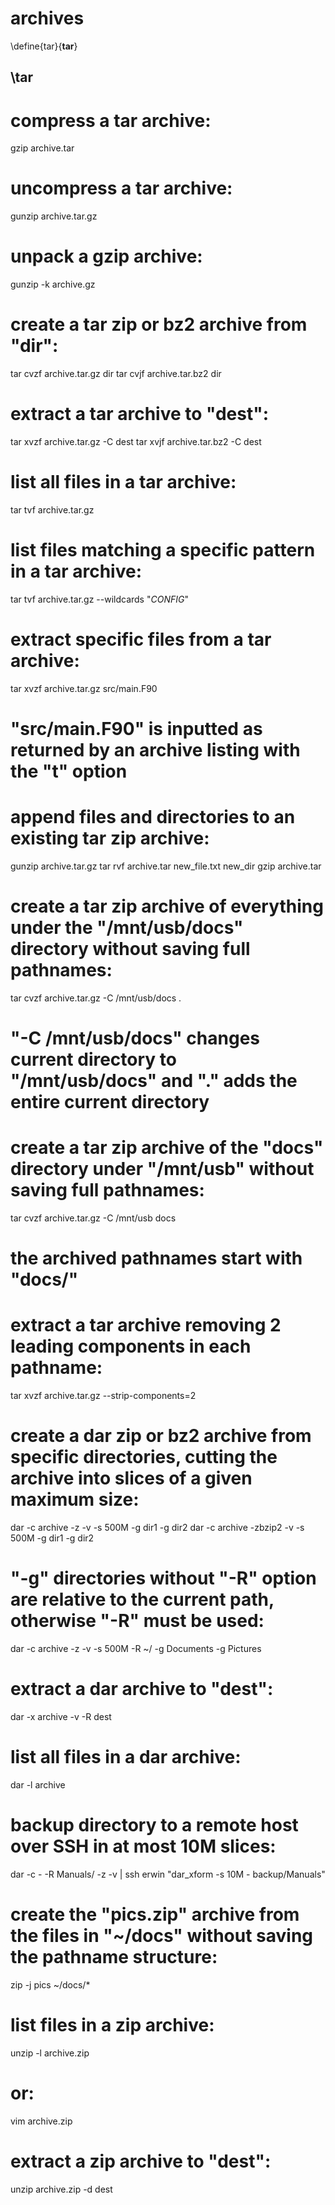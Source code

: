 
# archives

\define{tar}{__tar__}
## \tar

# compress a tar archive:
gzip archive.tar

# uncompress a tar archive:
gunzip archive.tar.gz

# unpack a gzip archive:
gunzip -k archive.gz

# create a tar zip or bz2 archive from "dir":
tar cvzf archive.tar.gz dir
tar cvjf archive.tar.bz2 dir

# extract a tar archive to "dest":
tar xvzf archive.tar.gz -C dest
tar xvjf archive.tar.bz2 -C dest

# list all files in a tar archive:
tar tvf archive.tar.gz

# list files matching a specific pattern in a tar archive:
tar tvf archive.tar.gz --wildcards "*CONFIG*"

# extract specific files from a tar archive:
tar xvzf archive.tar.gz src/main.F90
# "src/main.F90" is inputted as returned by an archive listing with the "t" option

# append files and directories to an existing tar zip archive:
gunzip archive.tar.gz
tar rvf archive.tar new_file.txt new_dir
gzip archive.tar

# create a tar zip archive of everything under the "/mnt/usb/docs" directory without saving full pathnames:
tar cvzf archive.tar.gz -C /mnt/usb/docs .
# "-C /mnt/usb/docs" changes current directory to "/mnt/usb/docs" and "." adds the entire current directory

# create a tar zip archive of the "docs" directory under "/mnt/usb" without saving full pathnames:
tar cvzf archive.tar.gz -C /mnt/usb docs
# the archived pathnames start with "docs/"

# extract a tar archive removing 2 leading components in each pathname:
tar xvzf archive.tar.gz --strip-components=2

# create a dar zip or bz2 archive from specific directories, cutting the archive into slices of a given maximum size:
dar -c archive -z -v -s 500M -g dir1 -g dir2
dar -c archive -zbzip2 -v -s 500M -g dir1 -g dir2
# "-g" directories without "-R" option are relative to the current path, otherwise "-R" must be used:
dar -c archive -z -v -s 500M -R ~/ -g Documents -g Pictures

# extract a dar archive to "dest":
dar -x archive -v -R dest

# list all files in a dar archive:
dar -l archive

# backup directory to a remote host over SSH in at most 10M slices:
dar -c - -R Manuals/ -z -v | ssh erwin "dar_xform -s 10M - backup/Manuals"

# create the "pics.zip" archive from the files in "~/docs" without saving the pathname structure:
zip -j pics ~/docs/*

# list files in a zip archive:
unzip -l archive.zip
# or:
vim archive.zip

# extract a zip archive to "dest":
unzip archive.zip -d dest
